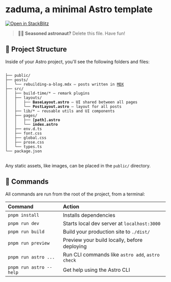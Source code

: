 # zaduma, a minimal Astro template

[![Open in StackBlitz](https://developer.stackblitz.com/img/open_in_stackblitz.svg)](https://stackblitz.com/github/withastro/astro/tree/latest/examples/minimal)

> 🧑‍🚀 **Seasoned astronaut?** Delete this file. Have fun!

## 🚀 Project Structure

Inside of your Astro project, you'll see the following folders and files:

<pre>
<code>
├── public/
├── posts/
│   └── rebuilding-a-blog.mdx — posts written in <a href="https://mdxjs.com/">MDX</a>
├── src/
│   ├── build-time/* — remark plugins
│   ├── layouts/
│   │   ├── <b>BaseLayout.astro</b> — UI shared between all pages
│   │   └── <b>PostLayout.astro</b> — layout for all posts
│   ├── lib/* — reusable utils and UI components
│   ├── pages/
│   │   ├── <b>[path].astro</b>
│   │   └── <b>index.astro</b>
│   ├── env.d.ts
│   ├── font.css
│   ├── global.css
│   ├── prose.css
│   └── types.ts
└── package.json
</code>
</pre>

Any static assets, like images, can be placed in the `public/` directory.

## 🧞 Commands

All commands are run from the root of the project, from a terminal:

| Command                 | Action                                           |
| :---------------------- | :----------------------------------------------- |
| `pnpm install`          | Installs dependencies                            |
| `pnpm run dev`          | Starts local dev server at `localhost:3000`      |
| `pnpm run build`        | Build your production site to `./dist/`          |
| `pnpm run preview`      | Preview your build locally, before deploying     |
| `pnpm run astro ...`    | Run CLI commands like `astro add`, `astro check` |
| `pnpm run astro --help` | Get help using the Astro CLI                     |

